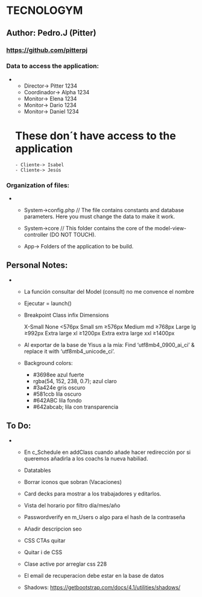 # TECNOLOGYM

## Author: Pedro.J (Pitter)

### https://github.com/pitterpj

### Data to access the application:
-   - Director-> Pitter 1234
    - Coordinador-> Alpha 1234
    - Monitor-> Elena 1234
    - Monitor-> Dario 1234
    - Monitor-> Daniel 1234
    # These don´t have access to the application 
        - Cliente-> Isabel
        - Cliente-> Jesús


### Organization of files:

-   - System->config.php // The file contains constants and database parameters. Here you must change the data to make it work.

    - System->core // This folder contains the core of the model-view-controller (DO NOT TOUCH).

    - App-> Folders of the application to be build.

## Personal Notes:

-   - La función consultar del Model (consult) no me convence el nombre

    - Ejecutar = launch()

    - Breakpoint	        Class infix	    Dimensions

        X-Small	            None	        <576px
        Small	            sm	            ≥576px
        Medium	            md	            ≥768px
        Large	            lg	            ≥992px
        Extra large	        xl	            ≥1200px
        Extra extra large	xxl	            ≥1400px

    - Al exportar de la base de Yisus a la mía: Find ‘utf8mb4_0900_ai_ci’ & replace it with ‘utf8mb4_unicode_ci’.

    -   Background colors:
        -   #3698ee azul fuerte
        -   rgba(54, 152, 238, 0.7); azul claro
        -   #3a424e gris oscuro
        -   #581ccb lila oscuro
        -   #642ABC lila fondo
        -   #642abcab; lila con transparencia

## To Do:

-   - En c_Schedule en addClass cuando añade hacer redirección por si queremos añadirla a los coachs la nueva habiliad.

    - Datatables

    - Borrar iconos que sobran (Vacaciones)

    - Card decks para mostrar a los trabajadores y editarlos.

    - Vista del horario por filtro día/mes/año

    - Passwordverify en m_Users o algo para el hash de la contraseña

    - Añadir descripcion seo

    - CSS CTAs quitar

    - Quitar i de CSS

    - Clase active por arreglar css 228

    - El email de recuperacion debe estar en la base de datos

    - Shadows: https://getbootstrap.com/docs/4.1/utilities/shadows/
